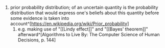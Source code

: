 1. prior probability distribution; of an uncertain quantity is the probability distribution that would express one's beliefs about this quantity before some evidence is taken into account^[https://en.wikipedia.org/wiki/Prior_probability]
	1. e.g. making use of "[[Lindy effect]]" and "[[Bayes' theorem]]" afterward^[Algorithms to Live By: The Computer Science of Human Decisions, p. 144]